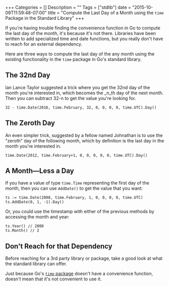 +++
Categories = []
Description = ""
Tags = ["stdlib"]
date = "2015-10-09T11:59:48-07:00"
title = "Compute the Last Day of a Month using the `time` Package in the Standard Library"
+++

If you're having trouble finding the convenience function in Go to compute the last day of the month, it's because it's not there. Libraries have been written to add specialized time and date functions, but you really don't have to reach for an external dependency.

Here are three ways to compute the last day of the any month using the existing functionality in the `time` package in Go's standard library.

## The 32nd Day

Ian Lance Taylor suggested a trick where you get the 32nd day of the month you're interested in, which becomes the _n_th day of the next month. Then you can subtract 32-n to get the value you're looking for.

    32 - time.Date(2016, time.February, 32, 0, 0, 0, 0, time.UTC).Day()

## The Zeroth Day

An even simpler trick, suggested by a fellow named Johnathan is to use the "zeroth" day of the following month, which by definition is the last day in the month you're interested in.

    time.Date(2012, time.February+1, 0, 0, 0, 0, 0, time.UTC).Day()

## A Month—Less a Day

If you have a value of type `time.Time` representing the first day of the month, then you can use `AddDate()` to get the value that you want:

    ts := time.Date(2008, time.February, 1, 0, 0, 0, 0, time.UTC)
    ts.AddDate(0, 1, -1).Day()

Or, you could use the timestamp with either of the previous methods by accessing the month and year:

    ts.Year() // 2008
    ts.Month() // 2

## Don't Reach for that Dependency

Before reaching for a 3rd party library or package, take a good look at what the standard library can offer.

Just because Go's [`time` package][1] doesn't have a convenience function, doesn't mean that it's not convenient to use it.

[1]: https://golang.org/pkg/time/
